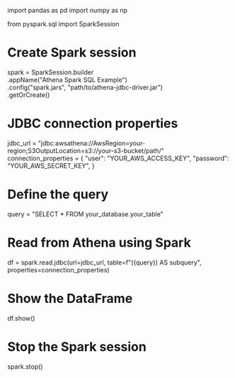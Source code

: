 import pandas as pd
import numpy as np

from pyspark.sql import SparkSession

# Create Spark session
spark = SparkSession.builder \
    .appName("Athena Spark SQL Example") \
    .config("spark.jars", "path/to/athena-jdbc-driver.jar") \
    .getOrCreate()

# JDBC connection properties
jdbc_url = "jdbc:awsathena://AwsRegion=your-region;S3OutputLocation=s3://your-s3-bucket/path/"
connection_properties = {
    "user": "YOUR_AWS_ACCESS_KEY",
    "password": "YOUR_AWS_SECRET_KEY",
}

# Define the query
query = "SELECT * FROM your_database.your_table"

# Read from Athena using Spark
df = spark.read.jdbc(url=jdbc_url, table=f"({query}) AS subquery", properties=connection_properties)

# Show the DataFrame
df.show()

# Stop the Spark session
spark.stop()
